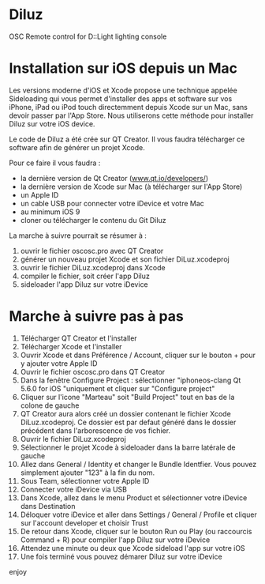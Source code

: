 # Diluz
OSC Remote control for D::Light lighting console

# Installation sur iOS depuis un Mac

Les versions moderne d'iOS et Xcode propose une technique appelée Sideloading qui vous permet d'installer des apps et software sur vos iPhone, iPad ou iPod touch directemment depuis Xcode sur un Mac, sans devoir passer par l'App Store. Nous utiliserons cette méthode pour installer Diluz sur votre iOS device.

Le code de Diluz a été crée sur QT Creator. Il vous faudra télécharger ce software afin de générer un projet Xcode.


Pour ce faire il vous faudra :

- la dernière version de Qt Creator (www.qt.io/developers/)
- la dernière version de Xcode sur Mac (à télécharger sur l'App Store)
- un Apple ID 
- un cable USB pour connecter votre iDevice et votre Mac
- au minimum iOS 9
- cloner ou télécharger le contenu du Git Diluz



La marche à suivre pourrait se résumer à :

1. ouvrir le fichier oscosc.pro avec QT Creator
2. générer un nouveau projet Xcode et son fichier DiLuz.xcodeproj
3. ouvrir le fichier DiLuz.xcodeproj dans Xcode
4. compiler le fichier, soit créer l'app Diluz
5. sideloader l'app Diluz sur votre iDevice

# Marche à suivre pas à pas


1. Télécharger QT Creator et l'installer
2. Télécharger Xcode et l'installer
3. Ouvrir Xcode et dans Préférence / Account, cliquer sur le bouton + pour y ajouter votre Apple ID
4. Ouvrir le fichier oscosc.pro dans QT Creator
5. Dans la fenêtre Configure Project : sélectionner "iphoneos-clang Qt 5.6.0 for iOS "uniquement et cliquer sur "Configure project"
6. Cliquer sur l'icone "Marteau" soit "Build Project" tout en bas de la colone de gauche
7. QT Creator aura alors créé un dossier contenant le fichier Xcode DiLuz.xcodeproj. Ce dossier est par defaut généré dans le dossier précédent dans l'arborescence de vos fichier.
8. Ouvrir le fichier DiLuz.xcodeproj
9. Sélectionner le projet Xcode à sideloader dans la barre latérale de gauche
10. Allez dans General / Identity et changer le Bundle Identfier. Vous pouvez simplement ajouter "123" à la fin du nom.
11. Sous Team, sélectionner votre Apple ID
12. Connecter votre iDevice via USB
13. Dans Xcode, allez dans le menu Product et sélectionner votre iDevice dans Destination
14. Déloquer votre iDevice et aller dans Settings / General / Profile et cliquer sur l'account developer et choisir Trust
15. De retour dans Xcode, cliquer sur le bouton Run ou Play (ou raccourcis Command + R) pour compiler l'app Diluz sur votre iDevice
16. Attendez une minute ou deux que Xcode sideload l'app sur votre iOS
17. Une fois terminé vous pouvez démarer Diluz sur votre iDevice

enjoy
